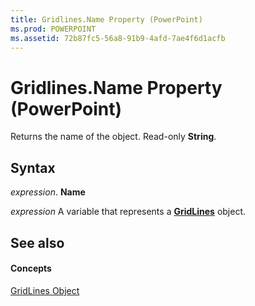 ```yaml
---
title: Gridlines.Name Property (PowerPoint)
ms.prod: POWERPOINT
ms.assetid: 72b87fc5-56a8-91b9-4afd-7ae4f6d1acfb
---
```



# Gridlines.Name Property (PowerPoint)

Returns the name of the object. Read-only  **String**.


## Syntax

 _expression_. **Name**

 _expression_ A variable that represents a **[GridLines](gridlines-object-powerpoint.md)** object.


## See also


#### Concepts


[GridLines Object](gridlines-object-powerpoint.md)

